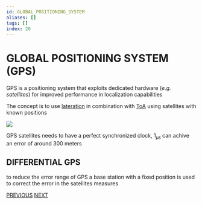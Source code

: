 ```yaml
---
id: GLOBAL_POSITIONING_SYSTEM
aliases: []
tags: []
index: 20
---
```


# GLOBAL POSITIONING SYSTEM (GPS)

GPS is a positioning system that exploits dedicated hardware (*e.g. satellites*) for improved performance in localization capabilities

The concept is to use [lateration](BASE_TECHNIQUES.md#LATERATION) in combination with [ToA](BASE_TECHNIQUES.md) using satellites with known positions

![](mobile_systems/Pasted%20image%2020240608190728.png)

GPS satellites needs to have a perfect synchronized clock, $1_{\mu s}$ can achive an error of around 300 meters

## DIFFERENTIAL GPS

to reduce the error range of GPS a base station with a fixed position is used to correct the error in the satellites measures

[PREVIOUS](pages/positioning_systems/MANET_POSITIONING_SYSTEMS.md) [NEXT](positioning_systems/NO_INFRASTRUCTURE_POSITIONING_SYSTEMS.md)
